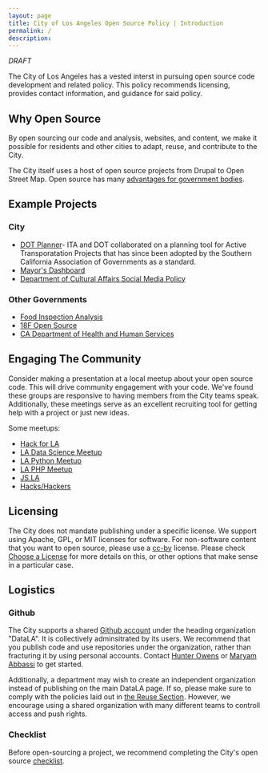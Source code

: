 ```yaml
---
layout: page
title: City of Los Angeles Open Source Policy | Introduction
permalink: /
description: 
---
```

*DRAFT*

The City of Los Angeles has a vested interst in pursuing open source code development and related policy. This policy recommends licensing, provides contact information, and guidance for said policy. 

## Why Open Source 
By open sourcing our code and analysis, websites, and content, we make it possible for residents and other cities to adapt, reuse, and contribute to the City. 

The City itself uses a host of open source projects from Drupal to Open Street Map. Open source has many [advantages for government bodies](http://www.govtech.com/opinion/6-Benefits-of-Using-Open-Source-Software-in-Government.html). 

## Example Projects 
### City 
* [DOT Planner](https://github.com/datala/dot-planner)- ITA and DOT collaborated on a planning tool for Active Transporatation Projects that has since been adopted by the Southern California Association of Governments as a standard. 
* [Mayor's Dashboard](https://github.com/datala/bradley-tower)
* [Department of Cultural Affairs Social Media Policy](https://github.com/dcadigital)

### Other Governments
* [Food Inspection Analysis](https://github.com/Chicago/food-inspections-evaluation)
* [18F Open Source](https://github.com/)
* [CA Department of Health and Human Services](https://github.com/chhsdata)

## Engaging The Community 
Consider making a presentation at a local meetup about your open source code. This will drive community engagement with your code. We've found these groups are responsive to having members from the City teams speak. Additionally, these meetings serve as an excellent recruiting tool for getting help with a project or just new ideas.

Some meetups: 

* [Hack for LA](http://hackforla.org) 
* [LA Data Science Meetup](https://www.meetup.com/RMDS_LA/) 
* [LA Python Meetup](https://www.meetup.com/socalpython/)
* [LA PHP Meetup](https://www.meetup.com/laphpdev/)
* [JS.LA](http://js.la/)
* [Hacks/Hackers]()

## Licensing
The City does not mandate publishing under a specific license. We support using Apache, GPL, or MIT licenses for software. For non-software content that you want to open source, please use a [cc-by](https://choosealicense.com/non-software/) license. Please check [Choose a License](https://choosealicense.com/) for more details on this, or other options that make sense in a particular case.

## Logistics 
### Github
The City supports a shared [Github account](https://github.com/datala) under the heading organization "DataLA". It is collectively adminsitrated by its users. We recommend that you publish code and use repositories under the organization, rather than fracturing it by using personal accounts. Contact [Hunter Owens](mailto://hunter.owens@lacity.org) or [Maryam Abbassi](mailto://maryam.abbassi@lacity.org) to get started. 

Additionally, a department may wish to create an independent organization instead of publishing on the main DataLA page. If so, please make sure to comply with the policies laid out in [the Reuse Section](./reuse.html). However, we encourage using a shared organization with many different teams to controll access and push rights. 

### Checklist
Before open-sourcing a project, we recommend completing the City's open source [checklist](./checklist.md).
